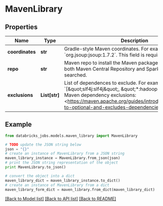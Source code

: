 # MavenLibrary


## Properties
Name | Type | Description | Notes
------------ | ------------- | ------------- | -------------
**coordinates** | **str** | Gradle-style Maven coordinates. For example: &#x60;org.jsoup:jsoup:1.7.2&#x60;. This field is required. | 
**repo** | **str** | Maven repo to install the Maven package from. If omitted, both Maven Central Repository and Spark Packages are searched. | [optional] 
**exclusions** | **List[str]** | List of dependences to exclude. For example: &#x60;[\&quot;slf4j:slf4j\&quot;, \&quot;*:hadoop-client\&quot;]&#x60;.  Maven dependency exclusions: &lt;https://maven.apache.org/guides/introduction/introduction-to-optional-and-excludes-dependencies.html&gt;. | [optional] 

## Example

```python
from databricks_jobs.models.maven_library import MavenLibrary

# TODO update the JSON string below
json = "{}"
# create an instance of MavenLibrary from a JSON string
maven_library_instance = MavenLibrary.from_json(json)
# print the JSON string representation of the object
print MavenLibrary.to_json()

# convert the object into a dict
maven_library_dict = maven_library_instance.to_dict()
# create an instance of MavenLibrary from a dict
maven_library_form_dict = maven_library.from_dict(maven_library_dict)
```
[[Back to Model list]](../README.md#documentation-for-models) [[Back to API list]](../README.md#documentation-for-api-endpoints) [[Back to README]](../README.md)


